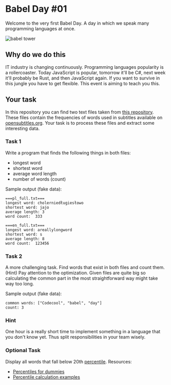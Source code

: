 # Babel Day #01

Welcome to the very first Babel Day. A day in which we speak many programming languages at once.

![babel tower](https://upload.wikimedia.org/wikipedia/commons/thumb/5/50/Pieter_Bruegel_the_Elder_-_The_Tower_of_Babel_%28Vienna%29_-_Google_Art_Project.jpg/640px-Pieter_Bruegel_the_Elder_-_The_Tower_of_Babel_%28Vienna%29_-_Google_Art_Project.jpg)

## Why do we do this

IT industry is changing continuously. Programming languages popularity is a rollercoaster. Today JavaScript is popular, tomorrow it'll be C#, next week it'll probably be Rust, and then JavaScript again. If you want to survive in this jungle you have to get flexible. This event is aiming to teach you this.

## Your task

In this repository you can find two text files taken from [this repository](https://github.com/hermitdave/FrequencyWords). These files contain the frequencies of words used in subtitles available on [opensubtitles.org](https://www.opensubtitles.org). Your task is to process these files and extract some interesting data.

### Task 1

Write a program that finds the following things  in both files:

* longest word
* shortest word
* average word length
* number of words (count)

Sample output (fake data):

```console
===pl_full.txt===
longest word: cholerniedługiesłowo
shortest word: jajo
average length: 3
word count:  333

===en_full.txt===
longest word: areallylongword
shortest word: s
average length: 8
word count:  123456
```

### Task 2

A more challenging task. Find words that exist in both files and count them.
(Hint) Pay attention to the optimization. Given files are quite big so calculating the common part in the most straightforward way might take way too long.

Sample output (fake data):

```console
common words: ["Codecool", "babel", "day"]
count: 3
```

### Hint

One hour is a really short time to implement something in a language that you don't know yet. Thus split responsibilities in your team wisely.

### Optional Task

Display all words that fall below 20th [percentile](https://en.wikipedia.org/wiki/Percentile). Resources:

* [Percentiles for dummies](https://www.dummies.com/education/math/statistics/how-to-calculate-percentiles-in-statistics/)
* [Percentile calculation examples](https://www.mathsisfun.com/data/percentiles.html)
